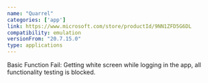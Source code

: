 ```yaml
---
name: "Quarrel"
categories: ['app']
link: https://www.microsoft.com/store/productId/9NN1ZFD5G6DL
compatibility: emulation
versionFrom: "20.7.15.0"
type: applications
---
```


Basic Function Fail: Getting white screen while logging in the app, all functionality testing is blocked.